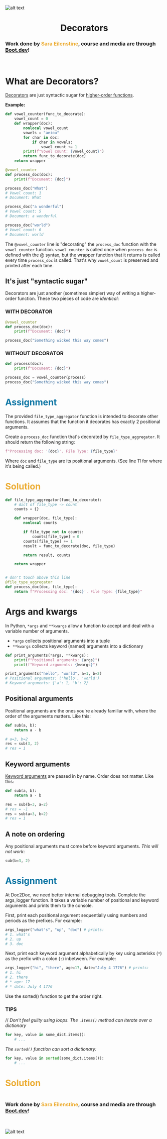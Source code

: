 ![alt text](img/image-3.png)

# <div align="center">Decorators</div>

### Work done by <span style="color:#ECAD35">Sara Eilenstine</span>, course and media are through <a href="https://www.boot.dev/">Boot.dev</a>!

<br>

# What are Decorators?

<a href="https://book.pythontips.com/en/latest/decorators.html">Decorators</a> are just <a href-="https://en.wikipedia.org/wiki/Syntactic_sugar">syntactic sugar</a> for <a href="https://en.wikipedia.org/wiki/Higher-order_function">higher-order functions</a>.

**Example:**

```python
def vowel_counter(func_to_decorate):
    vowel_count = 0
    def wrapper(doc):
        nonlocal vowel_count
        vowels = "aeiou"
        for char in doc:
            if char in vowels:
                vowel_count += 1
        print(f"Vowel count: {vowel_count}")
        return func_to_decorate(doc)
    return wrapper

@vowel_counter
def process_doc(doc):
    print(f"Document: {doc}")

process_doc("What")
# Vowel count: 1
# Document: What

process_doc("a wonderful")
# Vowel count: 5
# Document: a wonderful

process_doc("world")
# Vowel count: 6
# Document: world
```

The `@vowel_counter` line is "decorating" the `process_doc` function with the `vowel_counter` function. `vowel_counter` is called once when `process_doc` is defined with the @ syntax, but the wrapper function that it returns is called every time `process_doc` is called. That's why `vowel_count` is preserved and printed after each time.

## It's just "syntactic sugar"

Decorators are just another (sometimes simpler) way of writing a higher-order function. These two pieces of code are _identical_:

### WITH DECORATOR

```python
@vowel_counter
def process_doc(doc):
    print(f"Document: {doc}")

process_doc("Something wicked this way comes")
```

### WITHOUT DECORATOR

```python
def process(doc):
    print(f"Document: {doc}")

process_doc = vowel_counter(process)
process_doc("Something wicked this way comes")
```

# <span style="color:#0F77A5"><strong>Assignment</strong></span>

The provided `file_type_aggregator` function is intended to decorate other functions. It assumes that the function it decorates has exactly 2 positional arguments.

Create a `process_doc` function that's decorated by `file_type_aggregator`. It should return the following string:

```python
f"Processing doc: '{doc}'. File Type: {file_type}"
```

Where `doc` and `file_type` are its positional arguments. (See line 11 for where it's being called.)

# <span style="color:#ECAD35">Solution</span>

```python
def file_type_aggregator(func_to_decorate):
    # dict of file_type -> count
    counts = {}

    def wrapper(doc, file_type):
        nonlocal counts

        if file_type not in counts:
            counts[file_type] = 0
        counts[file_type] += 1
        result = func_to_decorate(doc, file_type)

        return result, counts

    return wrapper


# don't touch above this line
@file_type_aggregator
def process_doc(doc, file_type):
    return f"Processing doc: '{doc}'. File Type: {file_type}"
```

# Args and kwargs

In Python, `*args` and `**kwargs` allow a function to accept and deal with a variable number of arguments.

- `*args` collects positional arguments into a tuple
- `**kwargs` collects keyword (named) arguments into a dictionary

```python
def print_arguments(*args, **kwargs):
    print(f"Positional arguments: {args}")
    print(f"Keyword arguments: {kwargs}")

print_arguments("hello", "world", a=1, b=2)
# Positional arguments: ('hello', 'world')
# Keyword arguments: {'a': 1, 'b': 2}
```

## Positional arguments

Positional arguments are the ones you're already familiar with, where the order of the arguments matters. Like this:

```python
def sub(a, b):
    return a - b

# a=3, b=2
res = sub(3, 2)
# res = 1
```

## Keyword arguments

<a href="https://docs.python.org/3/tutorial/controlflow.html#keyword-arguments">Keyword arguments</a> are passed in by name. Order does not matter. Like this:

```python
def sub(a, b):
    return a - b

res = sub(b=3, a=2)
# res = -1
res = sub(a=3, b=2)
# res = 1
```

## A note on ordering

Any positional arguments must come before keyword arguments. _This will not work_:

```python
sub(b=3, 2)
```

# <span style="color:#0F77A5"><strong>Assignment</strong></span>

At Doc2Doc, we need better internal debugging tools. Complete the args_logger function. It takes a variable number of positional and keyword arguments and prints them to the console.

First, print each positional argument sequentially using numbers and periods as the prefixes. For example:

```python
args_logger("what's", "up", "doc") # prints:
# 1. what's
# 2. up
# 3. doc
```

Next, print each keyword argument alphabetically by key using asterisks (`*`) as the prefix with a colon (`:`) inbetween. For example:

```python
args_logger("hi", "there", age=17, date="July 4 1776") # prints:
# 1. hi
# 2. there
# * age: 17
# * date: July 4 1776
```

Use the sorted() function to get the order right.

### TIPS

// _Don't feel guilty using loops. The `.items()` method can iterate over a dictionary_

```python
for key, value in some_dict.items():
    # ...
```

_The `sorted()` function can sort a dictionary:_

```python
for key, value in sorted(some_dict.items()):
    # ...
```

# <span style="color:#ECAD35">Solution</span>

```python

```

### Work done by <span style="color:#ECAD35">Sara Eilenstine</span>, course and media are through <a href="https://www.boot.dev/">Boot.dev</a>!

<br>

![alt text](img/image-4.png)
